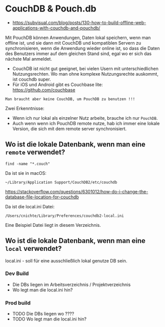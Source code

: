 # CouchDB & Pouch.db

* https://subvisual.com/blog/posts/130-how-to-build-offline-web-applications-with-couchdb-and-pouchdb/

Mit PouchDB können Anwendungen, Daten lokal speichern, wenn man offline ist, und sie dann mit CouchDB und kompatiblen Servern zu synchronisieren, wenn die Anwendung wieder online ist, so dass die Daten des Benutzers immer auf dem gleichen Stand sind, egal wo er sich das nächste Mal anmeldet.

* CouchDB ist nicht gut geeignet, bei vielen Usern mit unterschiedlichen Nutzungsrechten. Wo man ohne komplexe Nutzungsrechte auskommt, ist couchdb super. 
* Für iOS und Android gibt es Couchbase lite: https://github.com/couchbase

```
Man braucht aber keine CouchDB, um PouchDB zu benutzen !!!
```

Zwei Erkenntnisse: 

* Wenn ich nur lokal als einzelner Nutz arbeite, brauche ich nur `PouchDB`.
* Auch wenn wenn ich PouchDB remote nutze, hab ich immer eine lokale Version, die sich mit dem remote server synchronisiert.

## Wo ist die lokale Datenbank, wenn man eine `remote` verwendet?

`find -name "*.couch"`

Da ist sie in macOS:

`~/Library/Application Support/CouchDB2/etc/couchdb`

https://stackoverflow.com/questions/6301012/how-do-i-change-the-database-file-location-for-couchdb


Da ist die local.ini Datei:

`/Users/cnichte/Library/Preferences/couchdb2-local.ini`

Eine Beispiel Datei liegt in diesem Verzeichnis.

## Wo ist die lokale Datenbank, wenn man eine `local` verwendet?


local.ini - soll für eine ausschließlich lokal genutze DB sein.

### Dev Build

* Die DBs liegen im Arbeitsverzeichnis / Projektverzeichnis
* Wo legt man die local.ini hin?

### Prod build

* TODO Die DBs liegen wo ????
* TODO Wo legt man die local.ini hin?

